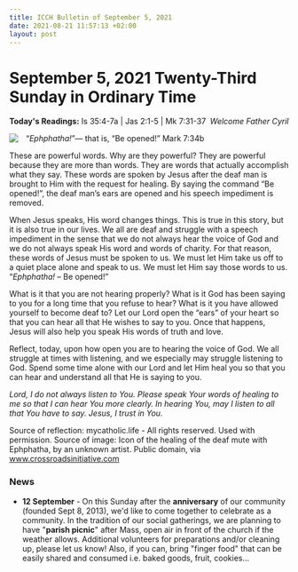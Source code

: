 ```yaml
---
title: ICCH Bulletin of September 5, 2021
date: 2021-08-21 11:57:13 +02:00
layout: post
---
```


# September 5, 2021 Twenty-Third Sunday in Ordinary Time
<span style="float: right"><em>Welcome Father Cyril</em></span>
**Today's Readings:**  Is 35:4-7a |  Jas 2:1-5 |  Mk 7:31-37


<img style="float: left; margin-right: 1em;" src="https://www.crossroadsinitiative.com/wp-content/uploads/2016/02/deaf-man-healed.jpg">

“*Ephphatha!*”— that is, “Be opened!” Mark 7:34b

These are powerful words. Why are they powerful? They are powerful because they are more than words. They are words that actually accomplish what they say. These words are spoken by Jesus after the deaf man is brought to Him with the request for healing. By saying the command “Be opened!”, the deaf man’s ears are opened and his speech impediment is removed.  

When Jesus speaks, His word changes things. This is true in this story, but it is also true in our lives. We all are deaf and struggle with a speech impediment in the sense that we do not always hear the voice of God and we do not always speak His word and words of charity. For that reason, these words of Jesus must be spoken to us. We must let Him take us off to a quiet place alone and speak to us. We must let Him say those words to us. “*Ephphatha!* – Be opened!”  

What is it that you are not hearing properly? What is it God has been saying to you for a long time that you refuse to hear? What is it you have allowed yourself to become deaf to? Let our Lord open the “ears” of your heart so that you can hear all that He wishes to say to you. Once that happens, Jesus will also help you speak His words of truth and love.  

Reflect, today, upon how open you are to hearing the voice of God. We all struggle at times with listening, and we especially may struggle listening to God. Spend some time alone with our Lord and let Him heal you so that you can hear and understand all that He is saying to you.

*Lord, I do not always listen to You. Please speak Your words of healing to me so that I can hear You more clearly. In hearing You, may I listen to all that You have to say. Jesus, I trust in You.*

Source of reflection: mycatholic.life - All rights reserved. Used with permission.
Source of image: Icon of the healing of the deaf mute with Ephphatha, by an unknown artist. Public domain, via www.crossroadsinitiative.com

### News 

* **12 September** - On this Sunday after the **anniversary** of our community (founded Sept 8, 2013), we'd like to come together to celebrate as a community. In the tradition of our social gatherings, we are planning to have "**parish picnic**" after Mass, open air in front of the church if the weather allows. Additional volunteers for preparations and/or cleaning up, please let us know! Also, if you can, bring "finger food" that can be easily shared and consumed i.e. baked goods, fruit, cookies...
